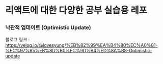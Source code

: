 # 리액트에 대한 다양한 공부 실습용 레포

### 낙관적 업데이트 (Optimistic Update)

블로그 링크 : https://velog.io/@lovesyung/%EB%82%99%EA%B4%80%EC%A0%81-%EC%97%85%EB%8D%B0%EC%9D%B4%ED%8A%B8-Optimistic-update
